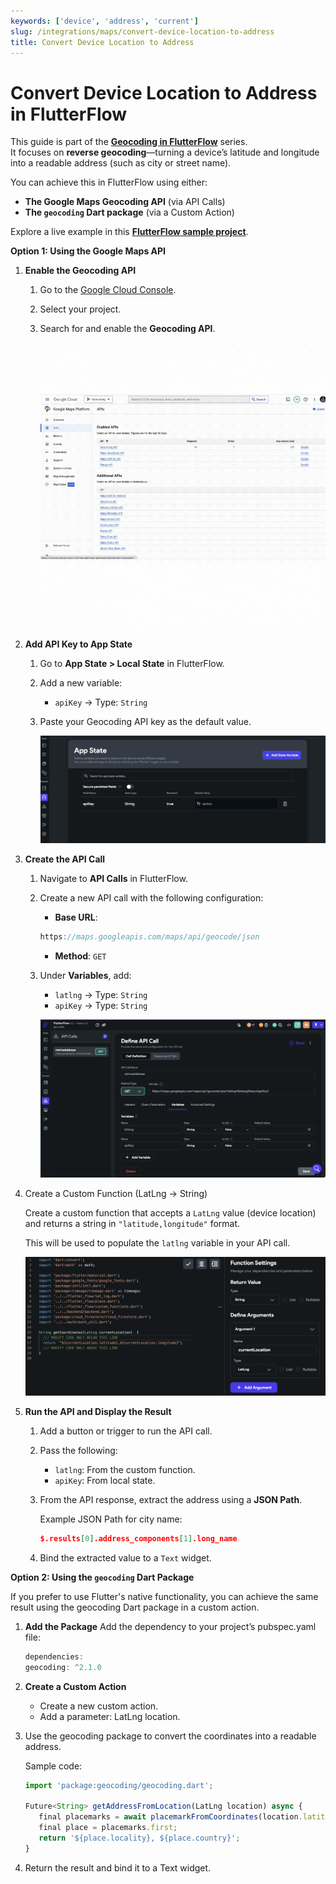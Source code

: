```yaml
---
keywords: ['device', 'address', 'current']
slug: /integrations/maps/convert-device-location-to-address
title: Convert Device Location to Address
---
```


# Convert Device Location to Address in FlutterFlow

This guide is part of the **[Geocoding in FlutterFlow](/geocoding)** series.  
It focuses on **reverse geocoding**—turning a device’s latitude and longitude into a readable address (such as city or street name).

You can achieve this in FlutterFlow using either:

- **The Google Maps Geocoding API** (via API Calls)
- **The `geocoding` Dart package** (via a Custom Action)

Explore a live example in this **[FlutterFlow sample project](https://app.flutterflow.io/project/geo-track-rvndye)**.

**Option 1: Using the Google Maps API**

   1. **Enable the Geocoding API**

      1. Go to the [Google Cloud Console](https://console.cloud.google.com/).
      2. Select your project.
      3. Search for and enable the **Geocoding API**.

         ![](imgs/20250430121231440026.gif) 

   2. **Add API Key to App State**

      1. Go to **App State > Local State** in FlutterFlow.
      2. Add a new variable:
         - `apiKey` → Type: `String`
      3. Paste your Geocoding API key as the default value.

         ![](imgs/20250430121231812590.png)

   3. **Create the API Call**

      1. Navigate to **API Calls** in FlutterFlow.
      2. Create a new API call with the following configuration:

         - **Base URL**:  
         ```js
         https://maps.googleapis.com/maps/api/geocode/json
         ```
         - **Method**: `GET`

      3. Under **Variables**, add:
         - `latlng` → Type: `String`
         - `apiKey` → Type: `String`

         ![](imgs/20250430121232082585.png)

   4. Create a Custom Function (LatLng → String)

      Create a custom function that accepts a `LatLng` value (device location) and returns a string in `"latitude,longitude"` format.

      This will be used to populate the `latlng` variable in your API call.

         ![](imgs/20250430121232452872.png)

   5. **Run the API and Display the Result**

      1. Add a button or trigger to run the API call.
      2. Pass the following:
         - `latlng`: From the custom function.
         - `apiKey`: From local state.
      3. From the API response, extract the address using a **JSON Path**.

         Example JSON Path for city name:
            ```json
            $.results[0].address_components[1].long_name
            ```
      4. Bind the extracted value to a `Text` widget.

**Option 2: Using the `geocoding` Dart Package**

   If you prefer to use Flutter's native functionality, you can achieve the same result using the geocoding Dart package in a custom action.

   1. **Add the Package**
      Add the dependency to your project’s pubspec.yaml file:

      ```js
      dependencies:
      geocoding: ^2.1.0
      ```

   2. **Create a Custom Action**
      - Create a new custom action.
      - Add a parameter: LatLng location.
   3. Use the geocoding package to convert the coordinates into a readable address.

      Sample code:

      ```js
      import 'package:geocoding/geocoding.dart';

      Future<String> getAddressFromLocation(LatLng location) async {
         final placemarks = await placemarkFromCoordinates(location.latitude, location.longitude);
         final place = placemarks.first;
         return '${place.locality}, ${place.country}';
      }

      ```
   4. Return the result and bind it to a Text widget.